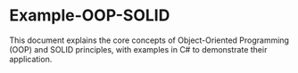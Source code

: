 # Example-OOP-SOLID
This document explains the core concepts of Object-Oriented Programming (OOP) and SOLID principles, with examples in C# to demonstrate their application.
